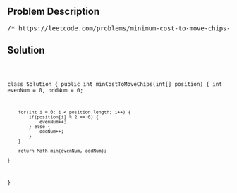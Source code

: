<!--
<style>
  body { font-family: Arial, sans-serif; }
  .container { max-width: 700px; margin: 0 auto; padding: 10px; }
  .comment-block { background-color: #f9f9f9; padding: 10px; border-left: 5px solid #ccc; overflow-wrap: break-word; white-space: pre-wrap; }
  .code-block { background-color: #f4f4f4; padding: 10px; border: 1px solid #ddd; overflow-wrap: break-word; white-space: pre-wrap; }
</style>
-->

<div class='container'>
<h2>Problem Description</h2>
<div class='comment-block'>
<pre>
/* https://leetcode.com/problems/minimum-cost-to-move-chips-to-the-same-position/description/1217. Minimum Cost to Move Chips to The Same PositionWe have n chips, where the position of the ith chip is position[i].We need to move all the chips to the same position.In one step, we can change the position of the ith chip from position[i]to:position[i] + 2 or position[i] - 2 with cost = 0.position[i] + 1 or position[i] - 1 with cost = 1.Return the minimum cost needed to move all the chips to the same position.Example 1:Input: position = [1,2,3]Output: 1Explanation: First step: Move the chip at position 3 to position 1 withcost = 0.Second step: Move the chip at position 2 to position 1 with cost = 1.Total cost is 1.Example 2:Input: position = [2,2,2,3,3]Output: 2Explanation: We can move the two chips at position  3 to position 2.Each move has cost = 1. The total cost = 2.Example 3:Input: position = [1,1000000000]Output: 1Constraints:1 <= position.length <= 1001 <= position[i] <= 10^9*//* Explain:Notice that we have two types of costs:Costs 0 when moving to position[i] + 2 or position[i] - 2.Costs 1 when moving to position[i] + 1 or position[i] - 1.Since move to position[i] + 2 or position[i] - 2 is free,it is natural to think that firstly moving chips as close as possible, with0 cost.In fact, we can move all chips at even positions to position 0,and move all chips at the odd positions to position 1.Then, we only have many chips at position 0 and other chips at position 1.Next, we only need to move those two piles together.*/</pre>
</div>

<h2>Solution</h2>
<div class='code-block'>
<pre><code class='language-java'>

class Solution {
    public int minCostToMoveChips(int[] position) {
        int evenNum = 0, oddNum = 0;

        for(int i = 0; i < position.length; i++) {
            if(position[i] % 2 == 0) {
                evenNum++;
            } else {
                oddNum++;
            }
        } 

        return Math.min(evenNum, oddNum);
        
    }
}

</code></pre>
</div>
</div>
